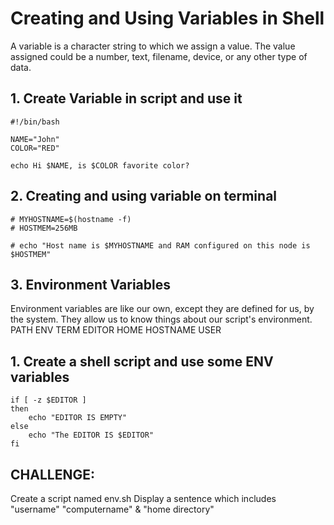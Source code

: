 # Creating and Using Variables in Shell

A variable is a character string to which we assign a value. The value assigned could be a number, text, filename, device, or any other type of data.

## 1. Create Variable in script and use it
```
#!/bin/bash

NAME="John"
COLOR="RED"

echo Hi $NAME, is $COLOR favorite color?
```

## 2. Creating and using variable on terminal

```
# MYHOSTNAME=$(hostname -f)
# HOSTMEM=256MB

# echo "Host name is $MYHOSTNAME and RAM configured on this node is $HOSTMEM"
```


## 3. Environment Variables
Environment variables are like our own, except they are defined for us, by the system. They allow us to know things about our script's environment.
  PATH
  ENV
  TERM
  EDITOR
  HOME
  HOSTNAME
  USER


## 1. Create a shell script and use some ENV variables
```
if [ -z $EDITOR ]
then
	echo "EDITOR IS EMPTY"
else
	echo "The EDITOR IS $EDITOR"
fi
```


## CHALLENGE:
  Create a script named env.sh
  Display a sentence which includes "username" "computername" & "home directory"



